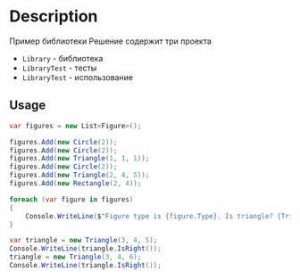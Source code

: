 # Description

Пример библиотеки
Решение содержит три проекта

* `Library` - библиотека
* `LibraryTest` - тесты
* `LibraryTest` - использование

## Usage



```c#
var figures = new List<Figure>();

figures.Add(new Circle(2));
figures.Add(new Circle(2));
figures.Add(new Triangle(1, 1, 1));
figures.Add(new Circle(2));
figures.Add(new Triangle(2, 4, 5));
figures.Add(new Rectangle(2, 4));

foreach (var figure in figures)
{
    Console.WriteLine($"Figure type is {figure.Type}. Is triangle? {Triangle.IsTriangle(figure)}. Area: {figure.CalculateArea()}.");
}

var triangle = new Triangle(3, 4, 5);
Console.WriteLine(triangle.IsRight());
triangle = new Triangle(3, 4, 6);
Console.WriteLine(triangle.IsRight());
```
